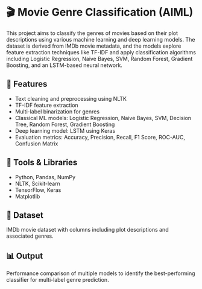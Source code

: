 


# 🎬 Movie Genre Classification (AIML)

This project aims to classify the genres of movies based on their plot descriptions using various machine learning and deep learning models. The dataset is derived from IMDb movie metadata, and the models explore feature extraction techniques like TF-IDF and apply classification algorithms including Logistic Regression, Naive Bayes, SVM, Random Forest, Gradient Boosting, and an LSTM-based neural network.

## 🚀 Features
- Text cleaning and preprocessing using NLTK
- TF-IDF feature extraction
- Multi-label binarization for genres
- Classical ML models: Logistic Regression, Naive Bayes, SVM, Decision Tree, Random Forest, Gradient Boosting
- Deep learning model: LSTM using Keras
- Evaluation metrics: Accuracy, Precision, Recall, F1 Score, ROC-AUC, Confusion Matrix

## 🧠 Tools & Libraries
- Python, Pandas, NumPy
- NLTK, Scikit-learn
- TensorFlow, Keras
- Matplotlib

## 📁 Dataset
IMDb movie dataset with columns including plot descriptions and associated genres.

## 📊 Output
Performance comparison of multiple models to identify the best-performing classifier for multi-label genre prediction.

